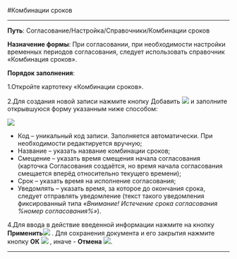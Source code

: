 ﻿#Комбинации сроков

----------

**Путь**: Согласование/Настройка/Справочники/Комбинации сроков

**Назначение формы**: При согласовании, при необходимости настройки временных периодов согласования, следует использовать справочник «Комбинация сроков».

**Порядок заполнения**:

1.Откройте картотеку «Комбинации сроков».

2.Для создания новой записи нажмите кнопку  Добавить ![](topic:.AddFiles.Btn_Add.png) и заполните открывшуюся форму указанным ниже способом:
 
![](topic:.AddFiles.Screenshot_2166.jpg)
 
 
* Код – уникальный код записи. Заполняется автоматически. При необходимости редактируется вручную;
* Название – указать название комбинации сроков; 
* Смещение – указать время смещения начала согласования (карточка Согласования создаётся, но время начала согласования смещается вперёд относительно текущего времени);
* Срок – указать время на исполнение согласования;
* Уведомлять – указать время, за которое до окончания срока, следует отправлять уведомление (текст такого уведомления фиксированный типа *«Внимание! Истечение срока согласования %номер согласования%»*).

4.Для ввода в действие введенной информации нажмите на кнопку **Применить**![](topic:.AddFiles.Btn_OK.png) .
Для сохранения документа и его закрытия нажмите кнопку **ОК**
 ![](topic:.AddFiles.Btn_Post.png) , иначе  -  **Отмена** ![](topic:.AddFiles.BtnCloseCancel.png).


----------




